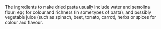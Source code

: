 The ingredients to make dried pasta usually include water and semolina flour; egg for colour and richness (in some types of pasta), and possibly vegetable juice (such as spinach, beet, tomato, carrot), herbs or spices for colour and flavour.
